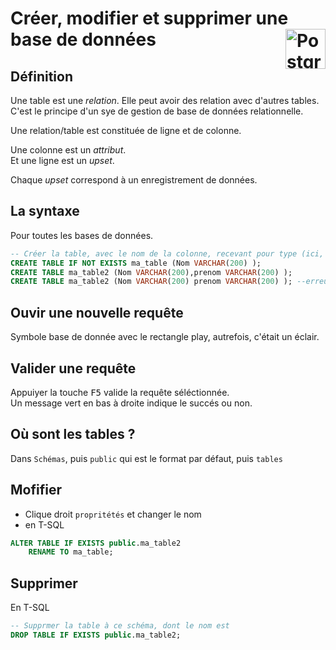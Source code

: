 # **Créer, modifier et supprimer une base de données** <a href="../../"> <img src="https://upload.wikimedia.org/wikipedia/commons/2/29/Postgresql_elephant.svg" alt="PostgreSQL" align="right" height="64px"> </a>

## **Définition**
Une table est une _relation_. Elle peut avoir des relation avec d'autres tables.  
C'est le principe d'un sye de gestion de base de données relationnelle.  

Une relation/table est constituée de ligne et de colonne.  

Une colonne est un _attribut_.  
Et une ligne est un _upset_.

Chaque _upset_ correspond à un enregistrement de données.  

## **La syntaxe**
Pour toutes les bases de données.
```sql
-- Créer la table, avec le nom de la colonne, recevant pour type (ici, chaîne de caractère) acceptant jusqu'à 200 caractères
CREATE TABLE IF NOT EXISTS ma_table (Nom VARCHAR(200) );
CREATE TABLE ma_table2 (Nom VARCHAR(200),prenom VARCHAR(200) );
CREATE TABLE ma_table2 (Nom VARCHAR(200) prenom VARCHAR(200) ); --erreur car il manque la virgule
```

## **Ouvir une nouvelle requête**
Symbole base de donnée avec le rectangle play, autrefois, c'était un éclair.

## **Valider une requête**
Appuiyer la touche <kbd>F5</kbd> valide la requête séléctionnée.  
Un message vert en bas à droite indique le succés ou non.

## **Où sont les tables ?**
Dans `Schémas`, puis `public` qui est le format par défaut, puis `tables`

## **Mofifier**
* Clique droit `propritétés` et changer le nom
* en T-SQL
```sql
ALTER TABLE IF EXISTS public.ma_table2
    RENAME TO ma_table;
```

## **Supprimer**
En T-SQL
```sql
-- Supprmer la table à ce schéma, dont le nom est
DROP TABLE IF EXISTS public.ma_table2;
```